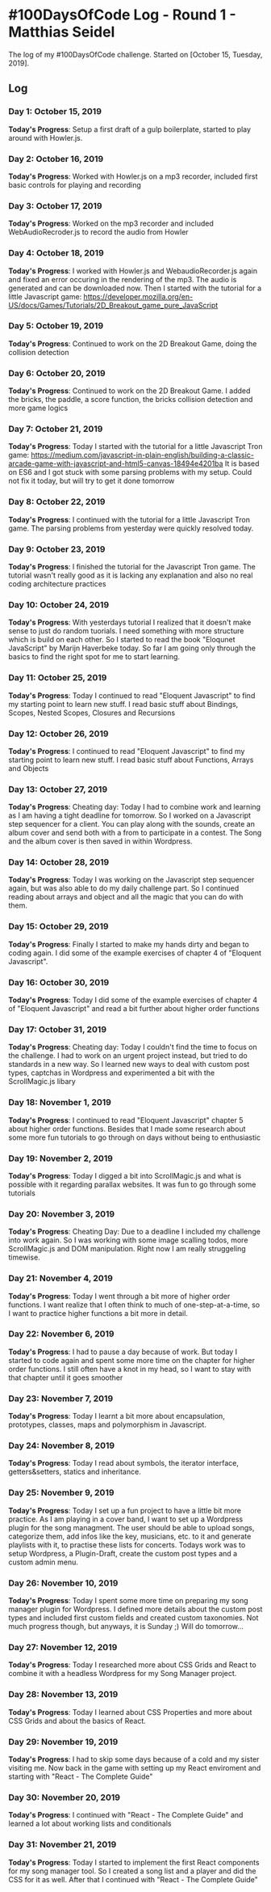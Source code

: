 # #100DaysOfCode Log - Round 1 - Matthias Seidel

The log of my #100DaysOfCode challenge. Started on [October 15, Tuesday, 2019].

## Log

### Day 1: October 15, 2019
**Today's Progress**: Setup a first draft of a gulp boilerplate, started to play around with Howler.js.

### Day 2: October 16, 2019
**Today's Progress**: Worked with Howler.js on a mp3 recorder, included first basic controls for playing and recording

### Day 3: October 17, 2019
**Today's Progress**: Worked on the mp3 recorder and included WebAudioRecroder.js to record the audio from Howler

### Day 4: October 18, 2019
**Today's Progress**: I worked with Howler.js and WebaudioRecorder.js again and fixed an error occuring in the rendering of the mp3. The audio is generated and can be downloaded now. Then I started with the tutorial for a little Javascript game: https://developer.mozilla.org/en-US/docs/Games/Tutorials/2D_Breakout_game_pure_JavaScript

### Day 5: October 19, 2019
**Today's Progress**: Continued to work on the 2D Breakout Game, doing the collision detection

### Day 6: October 20, 2019
**Today's Progress**: Continued to work on the 2D Breakout Game. I added the bricks, the paddle, a score function, the bricks collision detection and more game logics

### Day 7: October 21, 2019
**Today's Progress**: Today I started with the tutorial for a little Javascript Tron game: https://medium.com/javascript-in-plain-english/building-a-classic-arcade-game-with-javascript-and-html5-canvas-18494e4201ba It is based on ES6 and I got stuck with some parsing problems with my setup. Could not fix it today, but will try to get it done tomorrow

### Day 8: October 22, 2019
**Today's Progress**: I continued with the tutorial for a little Javascript Tron game. The parsing problems from yesterday were quickly resolved today. 

### Day 9: October 23, 2019
**Today's Progress**: I finished the tutorial for the Javascript Tron game. The tutorial wasn't really good as it is lacking any explanation and also no real coding architecture practices 

### Day 10: October 24, 2019
**Today's Progress**: With yesterdays tutorial I realized that it doesn't make sense to just do random tuorials. I need something with more structure which is build on each other. So I started to read the book "Eloqunet JavaScript" by Marijn Haverbeke today. So far I am going only through the basics to find the right spot for me to start learning.

### Day 11: October 25, 2019
**Today's Progress**: Today I continued to read "Eloquent Javascript" to find my starting point to learn new stuff. I read basic stuff about Bindings, Scopes, Nested Scopes, Closures and Recursions

### Day 12: October 26, 2019
**Today's Progress**: I continued to read "Eloquent Javascript" to find my starting point to learn new stuff. I read basic stuff about Functions, Arrays and Objects

### Day 13: October 27, 2019
**Today's Progress**: Cheating day: Today I had to combine work and learning as I am having a tight deadline for tomorrow. So I worked on a Javascript step sequencer for a client. You can play along with the sounds, create an album cover and send both with a from to participate in a contest. The Song and the album cover is then saved in within Wordpress. 

### Day 14: October 28, 2019
**Today's Progress**: Today I was working on the Javascript step sequencer again, but was also able to do my daily challenge part. So I continued reading about arrays and object and all the magic that you can do with them.

### Day 15: October 29, 2019
**Today's Progress**: Finally I started to make my hands dirty and began to coding again. I did some of the example exercises of chapter 4 of "Eloquent Javascript". 

### Day 16: October 30, 2019
**Today's Progress**: Today I did some of the example exercises of chapter 4 of "Eloquent Javascript" and read a bit further about higher order functions 

### Day 17: October 31, 2019
**Today's Progress**: Cheating day: Today I couldn't find the time to focus on the challenge. I had to work on an urgent project instead, but tried to do standards in a new way. So I learned new ways to deal with custom post types, captchas in Wordpress and experimented a bit with the ScrollMagic.js libary

### Day 18: November 1, 2019
**Today's Progress**: I continued to read "Eloquent Javascript" chapter 5 about higher order functions. Besides that I made some research about some more fun tutorials to go through on days without being to enthusiastic

### Day 19: November 2, 2019
**Today's Progress**: Today I digged a bit into ScrollMagic.js and what is possible with it regarding parallax websites. It was fun to go through some tutorials 

### Day 20: November 3, 2019
**Today's Progress**: Cheating Day: Due to a deadline I included my challenge into work again. So I was working with some image scalling todos, more ScrollMagic.js and DOM manipulation. Right now I am really struggeling timewise.

### Day 21: November 4, 2019
**Today's Progress**: Today I went through a bit more of higher order functions. I want realize that I often think to much of one-step-at-a-time, so I want to practice higher functions a bit more in detail. 

### Day 22: November 6, 2019
**Today's Progress**: I had to pause a day because of work. But today I started to code again and spent some more time on the chapter for higher order functions. I still often have a knot in my head, so I want to stay with that chapter until it goes smoother

### Day 23: November 7, 2019
**Today's Progress**: Today I learnt a bit more about encapsulation, prototypes, classes, maps and polymorphism in Javascript.

### Day 24: November 8, 2019
**Today's Progress**: Today I read about symbols, the iterator interface, getters&setters, statics and inheritance.

### Day 25: November 9, 2019
**Today's Progress**: Today I set up a fun project to have a little bit more practice. As I am playing in a cover band, I want to set up a Wordpress plugin for the song managment. The user should be able to upload songs, categorize them, add infos like the key, musicians, etc. to it and generate playlists with it, to practise these lists for concerts. Todays work was to setup Wordpress, a Plugin-Draft, create the custom post types and a custom admin menu.

### Day 26: November 10, 2019
**Today's Progress**: Today I spent some more time on preparing my song manager plugin for Wordpress. I defined more details about the custom post types and included first custom fields and created custom taxonomies. Not much progress though, but anyways, it is Sunday ;) Will do tomorrow...

### Day 27: November 12, 2019
**Today's Progress**: Today I researched more about CSS Grids and React to combine it with a headless Wordpress for my Song Manager project.

### Day 28: November 13, 2019
**Today's Progress**: Today I learned about CSS Properties and more about CSS Grids and about the basics of React.

### Day 29: November 19, 2019
**Today's Progress**: I had to skip some days because of a cold and my sister visiting me. Now back in the game with setting up my React enviroment and starting with "React - The Complete Guide" 

### Day 30: November 20, 2019
**Today's Progress**: I continued with "React - The Complete Guide" and learned a lot about working lists and conditionals

### Day 31: November 21, 2019
**Today's Progress**: Today I started to implement the first React components for my song manager tool. So I created a song list and a player and did the CSS for it as well. After that I continued with "React - The Complete Guide"


